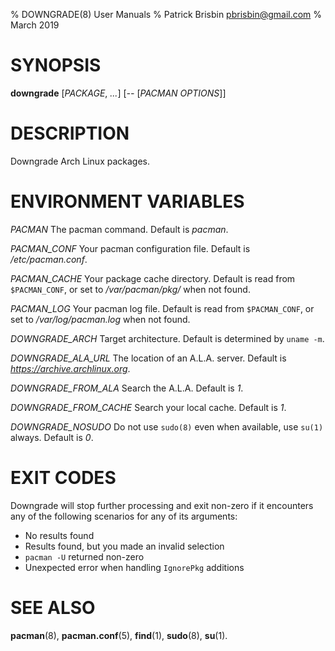 % DOWNGRADE(8) User Manuals
% Patrick Brisbin <pbrisbin@gmail.com>
% March 2019

# SYNOPSIS

**downgrade** [*PACKAGE*, *...*] [*--* [*PACMAN OPTIONS*]]

# DESCRIPTION

Downgrade Arch Linux packages.

# ENVIRONMENT VARIABLES

*PACMAN*
  The pacman command. Default is *pacman*.

*PACMAN_CONF*
  Your pacman configuration file. Default is */etc/pacman.conf*.

*PACMAN_CACHE*
  Your package cache directory. Default is read from `$PACMAN_CONF`, or set to
  */var/pacman/pkg/* when not found.

*PACMAN_LOG*
  Your pacman log file. Default is read from `$PACMAN_CONF`, or set to
  */var/log/pacman.log* when not found.

*DOWNGRADE_ARCH*
  Target architecture. Default is determined by `uname -m`.

*DOWNGRADE_ALA_URL*
  The location of an A.L.A. server. Default is 
  *https://archive.archlinux.org*.

*DOWNGRADE_FROM_ALA*
  Search the A.L.A. Default is *1*.

*DOWNGRADE_FROM_CACHE*
  Search your local cache. Default is *1*.

*DOWNGRADE_NOSUDO*
  Do not use `sudo(8)` even when available, use `su(1)` always. Default 
  is *0*.

# EXIT CODES

Downgrade will stop further processing and exit non-zero if it encounters any of
the following scenarios for any of its arguments:

- No results found
- Results found, but you made an invalid selection
- `pacman -U` returned non-zero
- Unexpected error when handling `IgnorePkg` additions

# SEE ALSO

**pacman**(8), **pacman.conf**(5), **find**(1), **sudo**(8), **su**(1).

